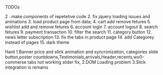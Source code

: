 TODOs

2 . make components of repetetive code 2. fix jquery loading issues and animations 3. load product page from data; 4. cart add remove fetures 5. wishlist add and remove fetures 6. account login 7. account logout 8. search fetures 9. payment transaction 10. filter the search 11. category button 12. news letter subscription 13. fix the tabs in product page 14. add Categorey instead of pages 15. dark theme

Hard
1.Banner price and slick animation and syncronization, categories slide button,poster countdowns,Testimonials,arrivals,Header,recents,wo0-commerse tabs not working slider fix,
2.DOM Loading problem
3.Slick integration is remains
